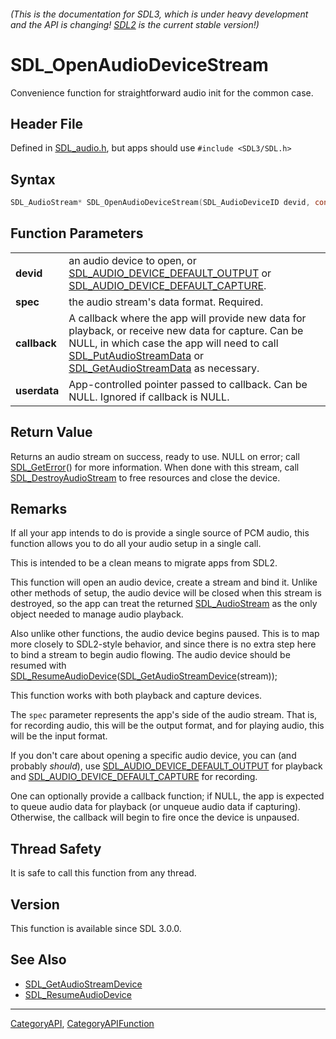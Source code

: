 ###### (This is the documentation for SDL3, which is under heavy development and the API is changing! [SDL2](https://wiki.libsdl.org/SDL2/) is the current stable version!)
# SDL_OpenAudioDeviceStream

Convenience function for straightforward audio init for the common case.

## Header File

Defined in [SDL_audio.h](https://github.com/libsdl-org/SDL/blob/main/include/SDL3/SDL_audio.h), but apps should use `#include <SDL3/SDL.h>`

## Syntax

```c
SDL_AudioStream* SDL_OpenAudioDeviceStream(SDL_AudioDeviceID devid, const SDL_AudioSpec *spec, SDL_AudioStreamCallback callback, void *userdata);

```

## Function Parameters

|                  |                                                                                                                                                                                                                                                                       |
| ---------------- | --------------------------------------------------------------------------------------------------------------------------------------------------------------------------------------------------------------------------------------------------------------------- |
| **devid**        | an audio device to open, or [SDL_AUDIO_DEVICE_DEFAULT_OUTPUT](SDL_AUDIO_DEVICE_DEFAULT_OUTPUT) or [SDL_AUDIO_DEVICE_DEFAULT_CAPTURE](SDL_AUDIO_DEVICE_DEFAULT_CAPTURE).                                                                                               |
| **spec**         | the audio stream's data format. Required.                                                                                                                                                                                                                             |
| **callback**     | A callback where the app will provide new data for playback, or receive new data for capture. Can be NULL, in which case the app will need to call [SDL_PutAudioStreamData](SDL_PutAudioStreamData) or [SDL_GetAudioStreamData](SDL_GetAudioStreamData) as necessary. |
| **userdata**     | App-controlled pointer passed to callback. Can be NULL. Ignored if callback is NULL.                                                                                                                                                                                  |

## Return Value

Returns an audio stream on success, ready to use. NULL on error; call
[SDL_GetError](SDL_GetError)() for more information. When done with this
stream, call [SDL_DestroyAudioStream](SDL_DestroyAudioStream) to free
resources and close the device.

## Remarks

If all your app intends to do is provide a single source of PCM audio, this
function allows you to do all your audio setup in a single call.

This is intended to be a clean means to migrate apps from SDL2.

This function will open an audio device, create a stream and bind it.
Unlike other methods of setup, the audio device will be closed when this
stream is destroyed, so the app can treat the returned
[SDL_AudioStream](SDL_AudioStream) as the only object needed to manage
audio playback.

Also unlike other functions, the audio device begins paused. This is to map
more closely to SDL2-style behavior, and since there is no extra step here
to bind a stream to begin audio flowing. The audio device should be resumed
with
[SDL_ResumeAudioDevice](SDL_ResumeAudioDevice)([SDL_GetAudioStreamDevice](SDL_GetAudioStreamDevice)(stream));

This function works with both playback and capture devices.

The `spec` parameter represents the app's side of the audio stream. That
is, for recording audio, this will be the output format, and for playing
audio, this will be the input format.

If you don't care about opening a specific audio device, you can (and
probably _should_), use
[SDL_AUDIO_DEVICE_DEFAULT_OUTPUT](SDL_AUDIO_DEVICE_DEFAULT_OUTPUT) for
playback and
[SDL_AUDIO_DEVICE_DEFAULT_CAPTURE](SDL_AUDIO_DEVICE_DEFAULT_CAPTURE) for
recording.

One can optionally provide a callback function; if NULL, the app is
expected to queue audio data for playback (or unqueue audio data if
capturing). Otherwise, the callback will begin to fire once the device is
unpaused.

## Thread Safety

It is safe to call this function from any thread.

## Version

This function is available since SDL 3.0.0.

## See Also

* [SDL_GetAudioStreamDevice](SDL_GetAudioStreamDevice)
* [SDL_ResumeAudioDevice](SDL_ResumeAudioDevice)

----
[CategoryAPI](CategoryAPI), [CategoryAPIFunction](CategoryAPIFunction)

